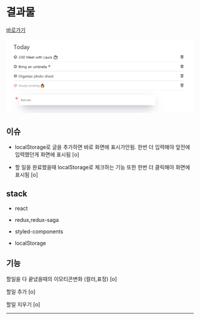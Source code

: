 # 결과물

[바로가기](https://jungsikjeong.github.io/React-ToDoList)

![결과물](./DEMO/todo.png)

## 이슈

- localStorage로 글을 추가하면 바로 화면에 표시가안됨. 한번 더 입력해야 앞전에 입력했던게 화면에 표시됨 [o]

- 할 일을 완료했을때 localStorage로 체크하는 기능 또한 한번 더 클릭해야 화면에 표시됨 [o]

## stack

- react

- redux,redux-saga

- styled-components

- localStorage

## 기능

할일을 다 끝냈을때의 이모티콘변화 (컬러,표정) [o]

할일 추가 [o]

할일 지우기 [o]

---
